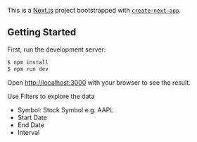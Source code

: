 This is a [Next.js](https://nextjs.org/) project bootstrapped with [`create-next-app`](https://github.com/vercel/next.js/tree/canary/packages/create-next-app).

## Getting Started

First, run the development server:

```bash
$ npm install
$ npm run dev
```

Open [http://localhost:3000](http://localhost:3000) with your browser to see the result.

Use Filters to explore the data
- Symbol: Stock Symbol e.g. AAPL
- Start Date
- End Date
- Interval
